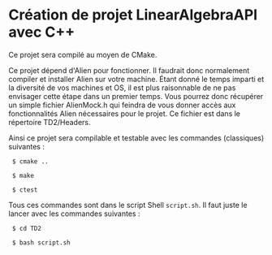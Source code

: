 # Création de projet LinearAlgebraAPI avec C++

Ce projet sera compilé au moyen de CMake. 

Ce projet dépend d'Alien pour fonctionner. Il faudrait donc normalement compiler et installer Alien sur votre machine. Étant donné le temps imparti et la diversité de vos machines et OS, il est plus raisonnable de ne pas envisager cette étape dans un premier temps. Vous pourrez donc récupérer un simple fichier AlienMock.h qui feindra de vous donner accès aux fonctionnalités Alien nécessaires pour le projet. Ce fichier est dans le répertoire TD2/Headers. 

Ainsi ce projet sera compilable et testable avec les commandes (classiques) suivantes :

     $ cmake ..
      
     $ make
      
     $ ctest

Tous ces commandes sont dans le script Shell `script.sh`. Il faut juste le lancer avec les commandes suivantes :

     $ cd TD2
     
     $ bash script.sh



